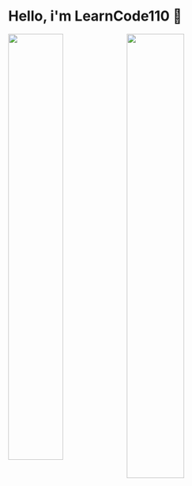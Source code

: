 # Hello, i'm LearnCode110 👋


<img alter ="My Stats" align="left" width="47%" src="https://github-readme-stats.vercel.app/api?username=learnCode110"/>
<img alter ="Top langs" align="left" width="48%" src="https://github-readme-stats.vercel.app/api/top-langs/?username=learnCode110&layout=compact"/>
